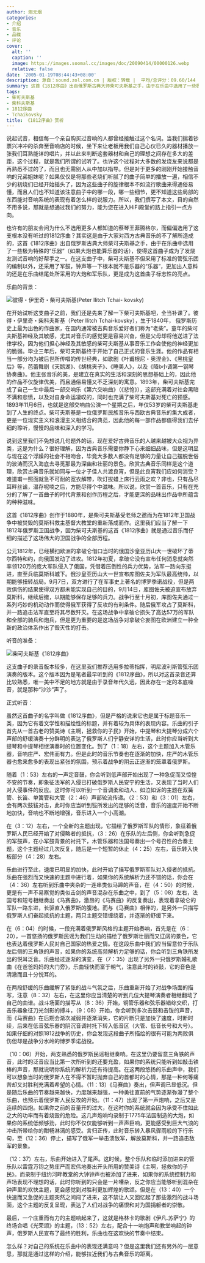```yaml
---
author: 炮无烟
categories:
- 介绍
- 音乐
- 品碟
- 评论
cover:
  alt: ''
  caption: ''
  image: https://images.soomal.cc/images/doc/20090414/00000126.webp
  relative: false
date: '2005-01-19T08:44:43+08:00'
description: 源自：sound.zol.com.cn | 版权：转载 |  平均/总评分：09.60/144
summary: 这首《1812序曲》出自俄罗斯古典大师柴可夫斯基之手，由于在乐曲中选用了一些极为特殊的“乐器”（如果大炮也能算乐器的话），使得这首曲子成为了发烧友测试音响的好帮手之一。在这支曲子中，柴可夫斯基不但采用了标准的管弦乐团的编制以外，还采用了军鼓，钟声等一下根本就不是乐器的“乐器”，更加出人意料的还是在乐曲结尾处所采用的大炮和军乐队，更是成为这首曲子标志性的亮点。
tags:
- 柴可夫斯基
- 柴科夫斯基
- 1812序曲
- Tchaikovsky
title: 《1812序曲》赏析
---
```


说起试音，相信每一个亲自购买过音响的人都曾经接触过这个名词。当我们揣着钞票兴冲冲的杀奔至音响店的时候，坐下来让老板用我们自己心仪已久的器材播放一张我们耳熟能详的唱片，并以此来判断这套器材和自己的理想之间存在多大的差距，这个过程，就是我们所谓的试听了。也许这个过程对大多数的发烧友来说都是再熟悉不过的了，而且也无需别人从中加以指导。但是对于更多的刚刚开始接触音响的兄弟姐妹呢？如果仅仅是将那些老烧们听腻了的曲子简单的播放一遍，相信不少的初烧们已经开始摇头了，因为这些曲子的旋律根本不如流行歌曲来得通俗易懂，而且人们也不知道该注意曲子中的哪一段，哪一些细节，更不知道这些局部的东西能对音响系统的表现有着怎么样的说服力。所以，我们撰写了本文，目的自然不用多说，那就是想通过我们的努力，能为您在进入HiFi殿堂的路上指引一点方向。

也许有的朋友会问为什么不选用更多人都知道的蔡琴王菲腾格尔，而偏偏选用了这支根本没有听过的1812序曲？其实这是由于大家对西方古典音乐的不了解所造成的，这首《1812序曲》出自俄罗斯古典大师柴可夫斯基之手，由于在乐曲中选用了一些极为特殊的“乐器”（如果大炮也能算乐器的话），使得这首曲子成为了发烧友测试音响的好帮手之一。在这支曲子中，柴可夫斯基不但采用了标准的管弦乐团的编制以外，还采用了军鼓，钟声等一下根本就不是乐器的“乐器”，更加出人意料的还是在乐曲结尾处所采用的大炮和军乐队，更是成为这首曲子标志性的亮点。

乐曲的背景：

![彼得・伊里奇・柴可夫斯基(Peter Ilitch Tchai- kovsky)](https://images.soomal.cc/images/doc/20090414/00000125.webp)



在开始试听这支曲子之前，我们还是先来了解一下柴可夫斯基吧，全当补课了。彼得・伊里奇・柴科夫斯基（Peter Ilitch Tchai-kovsky），生于1840年， 俄罗斯历史上最为出色的作曲家，在国内通常被古典音乐爱好者们称为“老柴”。童年的柴可夫斯基神经及其敏感，尤其对音乐的感觉更是容易兴奋，但是父母却将他送进了法律学校，因为他们担心神经及其敏感的柴可夫斯基从事音乐工作会使他的神经更加的脆弱。毕业三年后，柴可夫斯基终于开始了自己正式的音乐生涯。他的作品有相当一部分均为被后世所传唱的传世经典，如歌剧《叶甫根尼・奥涅金》、《黑桃皇后》等，芭蕾舞剧《天鹅湖》、《胡桃夹子》、《睡美人》，以及《降b小调第一钢琴协奏曲》。他主张音乐的美，是建立在真实的生活和深刻的思想基础上的，因此他的作品不仅旋律优美，而且通俗易懂又不乏深刻的寓意。1893年，柴可夫斯基完成了自己一生中最后一部交响乐《第六交响曲》（《悲怆》），这部充满着对社会黑暗不满和悲愤，以及对自身命运凄叹的，同时也充满了柴可夫斯基对死亡的预感。1893年11月6日，也就是这部交响曲公演一个星期之后，年仅53岁的柴可夫斯基走到了人生的终点。柴可夫斯基是一位俄罗斯民族音乐与西欧古典音乐的集大成者，更是一位现实主义和浪漫主义相结合的典范，因此他的每一部作品都值得我们去仔细的聆听，慢慢的品味和深入的学习。

说到这里我们不免想说几句题外的话，现在爱好古典音乐的人越来越被大众视为异类，这是为什么？很好理解，因为古典音乐需要你静下心来细细品味，但是这明显与现在这个浮躁的社会不相吻合，毕竟大多数人都没有足够的力量让自己摆脱世俗的波涛而沉入海底去寻觅那最为深幽和壮丽的景色。欣赏古典音乐同样是这个道理，欣赏古典音乐就如同与一位才子佳人共渡良宵，但是此良宵我们应如何消受？难道甫一照面就急不可耐的宽衣解带，吹灯拔蜡上床行云雨之欢？非也，只有品尽耳畔丝谧，温存呢喃之后，方能尽得个中滋味。所以说，欣赏一首音乐，只有在充分的了解了一首曲子的时代背景和创作历程之后，才能更深的品味出作品中所蕴含的种种滋味。

这首《1812序曲》创作于1880年，是柴可夫斯基受老师之邀而为在1812年卫国战争中被焚毁的莫斯科救主基督大教堂的重新落成而作。这里我们应当了解一下1812年俄罗斯卫国战争，因为柴可夫斯基的这首《1812序曲》就是通过音乐而仔细的描述了这场伟大的卫国战争的全部历程。

公元1812年，已经横扫欧洲的拿破仑借口当时的俄国沙皇亚历山大一世破坏了蒂尔西特和约，向俄国发动了进攻。1812年初夏，拿破仑没有宣布任何消息就突然率领120万的庞大军队侵入了俄国，凭借着压倒性的兵力优势，法军一路向东挺进，直至兵临莫斯科城下。俄沙皇亚历山大一世宣布库图佐夫为军队最高统帅，以期能够扭转战局。9月7日，双方进行了在军事史上著名的博罗季诺战役，但是两败俱伤的结果使得双方都未能实现自己的目的，9月14日，库图佐夫被迫宣布放弃莫斯科，继续后撤，以期能够保存足够的兵力。战争行至十月初，库图佐夫通过一系列巧妙的机动动作而使得俄军获得了反攻的有利条件。随后俄军攻占了莫斯科，并一路追击法军直至将其尽数歼灭。在这场战争中拿破仑损失了高达57万的军队和全部的骑兵和炮兵，但是更为重要的是这场战争对拿破仑妄图在欧洲建立一种全新的政治体系作出了毁灭性的打击。

听音的准备：

![柴可夫斯基《1812序曲》](https://images.soomal.cc/images/doc/20090414/00000126.webp)



这支曲子的录音版本较多，在这里我们推荐选用多拉蒂指挥，明尼波利斯管弦乐团演奏的版本。这个版本因为是笔者最早听到的《1812序曲》，所以对这首录音还算比较熟悉，唯一美中不足的地方就是由于录音年代久远，因此存在一定的本底噪音，就是那种“沙沙”声了。

正式听音：

虽然这首曲子的名字叫做《1812序曲》，但是严格的说来它也是属于标题音乐一类，因为它有着文学性和描绘性的标题，并有着较为具体的表现内容。乐曲的引子首先从一首古老的赞美诗《主啊，拯救你的子民》开始，中提琴和大提琴分成六个声部的舒缓演奏十分鲜明的表达了俄罗斯人们宁静安详的生活，此时你应当听到大提琴和中提琴相继演奏时的位置变化。到了（1：18）左右，这个主题加入木管乐器，音响庄严、宏伟而有力。但是此时的音乐节奏也在逐渐的加快，庄严的木管乐器也愈来愈多的表现出紧张的氛围，预示着战争的阴云正逐渐的笼罩着俄罗斯。

随着（1：53）左右的一声定音鼓，你会听到低声部开始出现了一种急促而又惊惶不安的节奏，即象征法军的入侵已打破俄罗斯人民安宁的生活，又表现了当时人们对入侵事件的反应。这时你可以听到一个音调柔和动人、如泣如诉的主题在双簧管、长笛、单簧管和大管（2：46）声部轮流传递。（2：53）和（3：01）左右，会有两次鼓钹对击，此时你应当听到钹所发出的足够的泛音，音乐的速度开始不断地加快，音响也不断地增强，音乐进入一个小高潮。

在（3：12）左右，一个全新的主题出现，它描绘了俄罗斯军队的情形，象征着俄罗斯人民已经开始了对侵略者的抵抗，（3：26）在乐队的左后侧，你会听到急促的军鼓声，在小军鼓背景的衬托下，木管乐器和法国号奏出一个号召性的合奏主题，这个主题经过几次反复，随后是一个短暂的休止（4：25）左右，音乐转入快板部分（4：28）左右。

乐曲进行至此，速度已明显的加快，此时开始了描写俄罗斯军队对入侵者的抵抗。乐曲在强烈而又快速的主题中进行着，如果你的系统解析力还不错的话，你会在（4：36）左右听到乐曲中夹杂的一连串类似马蹄的声音，在（4：50）的时候，更是有一声不易察觉的类似击剑的声音混杂在乐曲之中，到了（5：08）左右，法国号和短号相继奏出《马赛曲》，激昂的《马赛曲》的反复奏出，表现着拿破仑的军队一路东进，长驱直入俄罗斯的腹地。而与《马赛曲》相伴的，是另外一只描写俄罗斯人们奋起抵抗的主题，两只主题交错缠绕着，并逐渐的舒缓下来。

在（6：04）的时候，一段充满着俄罗斯风格的主题开始奏响，首先是在（6：20），一首悠扬的俄罗斯民谣为我们生动的描绘了俄罗斯壮丽而又辽阔的景色，它也表达着俄罗斯人民对自己国家的热爱之情。在这段乐曲中我们应当留意位于乐队左后侧的三角铁的声音，如果你的系统高频解析力足够的话，你会听到三角铁所发出的悦耳泛音。乐曲经过逐渐的演变，在（7：35）出现了另外一只俄罗斯婚礼歌曲《在爸爸妈妈的大门旁》，乐曲轻快而富于朝气，注意此时的铃鼓，它的音色是清澈而且十分悦耳的。

在两段舒缓的乐曲缓解了紧张的战斗气氛之后，乐曲重新开始了对战争场面的描写，注意（8：32）左右，在这里你应当清楚的听到几位大提琴演奏者相继翻动了自己的曲谱。战斗场面的描写从（8：36）开始，铜管乐器和弦乐器错综交织，打击乐器象征刀光剑影的搏斗，（9：08）开始，你会听到多次击鼓和击钹的声音，而《马赛曲》在后期会渐次减弱并逐渐消失，它的片断只是加快了速度，时断时续，后来在低音弦乐器的阴沉音调衬托下转入低音区（大管、低音长号和大号）。如果仔细的对照1812战争的历史，你会发现这段曲子所描绘的很有可能为两败俱伤但却是战争分水岭的博罗季诺战役。

（10：06）开始，两支熟悉的俄罗斯民谣相继奏响。在这里仍要留意三角铁的声音，此时的泛音应当比第一次所听到的还要充盈，如果你的系统只能听到如敲击铁棒的声音，那就说明你系统的解析力还有待提高。在这两段悠扬的乐曲声中，我们可以想象当时的俄罗斯人在不得不暂时抛弃自己的首都时的心情，那是一种何等痛苦却又对胜利充满着希望的心情。（11：13）《马赛曲》奏出，但声调已显低沉。但是随后乐曲的节奏越来越快，力度越来越强，一种勇往直前的气势逐渐弥漫了整个乐曲，也预示着俄罗斯人民反攻的开始。（11：47）出现了第一声炮响，之后又是连续的四炮。如果你之前的音量开的过大，在这时你的系统就会因为承受不住如此之大的功率而有着烧毁的危险。这几声炮响均录制于1775年法国制造的大炮，如果你的系统低频够劲，此时你不仅仅能够听到一声声巨响，更能感受到巨大气浪的冲击所带给你的酣畅淋漓的感受。言归正传，此时音乐转入暴风骤雨般的下行乐句，至（12：36）停止，描写了俄军一举击溃敌军，解放莫斯科，并一路追击敌军的景象。

（12：37）左右，乐曲开始进入了尾声。这时候，整个乐队和临时添加进来的管乐队以雷霆万钧之势庄严而宏伟地奏出开头所用的赞美诗《主啊，拯救你的子民》。而录制于纽约河畔教堂的大钟钟声也被添加了进来，如果你的系统控制力和声场表现不理想的话，此时你听到的只会是一片嘈杂，反之你应当能够听到混杂在钟声里的欢快主题，更会感觉到对胜利更加辉煌的歌颂。但是在（13：40）一个快速而又急促的主题突然之间闯了进来，这不禁让人又回忆起了那些激烈的战斗场面，这个主题的反复呈现，表达了人们对战争的痛恨和对为国捐躯者的崇敬。

最后，一个庄重而有力的主题响起来了，这就是格林卡的歌剧《伊凡.苏萨宁》的终场合唱《光荣颂》的主题，（13：52）左右，配合十一响炮声和教堂响起的钟声，俄罗斯人民宣布了最终的胜利，乐曲也在这欢快的节奏中结束。

怎么样？对自己的系统在乐曲中的表现还满意吗？但是这里我们还有另外的一层意思，那就是通过这样的介绍，能够拉近我们与古典音乐的距离。